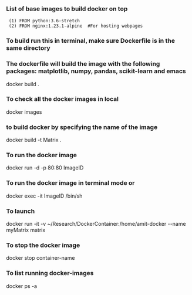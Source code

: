 ### List of base images to build docker on top
```
 (1) FROM python:3.6-stretch
 (2) FROM nginx:1.23.1-alpine  #For hosting webpages
```

### To build run this in terminal, make sure Dockerfile is in the same directory
### The dockerfile will build the image with the following packages: matplotlib, numpy, pandas, scikit-learn and emacs
docker build .

### To check all the docker images in local
 docker images

### to build docker by specifying the name of the image
 docker build -t Matrix .

### To run the docker image
 docker run -d -p 80:80 ImageID

### To run the docker image in terminal mode or 
 docker exec -it  ImageID /bin/sh
 
### To launch
 docker run -it -v ~/Research/DockerContainer:/home/amit-docker --name myMatrix matrix

### To stop the docker image
 docker stop container-name

### To list running docker-images
 docker ps -a
